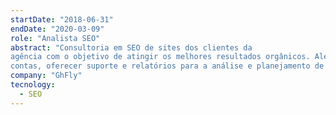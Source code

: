 ```yaml
---
startDate: "2018-06-31"
endDate: "2020-03-09"
role: "Analista SEO"
abstract: "Consultoria em SEO de sites dos clientes da
agência com o objetivo de atingir os melhores resultados orgânicos. Além de monitorar as
contas, oferecer suporte e relatórios para a análise e planejamento de próximos passos."
company: "GhFly"
tecnology:
  - SEO
---
```

